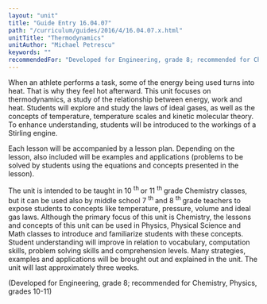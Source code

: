 ```yaml
---
layout: "unit"
title: "Guide Entry 16.04.07"
path: "/curriculum/guides/2016/4/16.04.07.x.html"
unitTitle: "Thermodynamics"
unitAuthor: "Michael Petrescu"
keywords: ""
recommendedFor: "Developed for Engineering, grade 8; recommended for Chemistry, Physics, grades 10-11"
---
```

<main>
<p>
When an athlete performs a task, some of the energy being used turns into heat. That is why they feel hot afterward. This unit focuses on thermodynamics, a study of the relationship between energy, work and heat. Students will explore and study the laws of ideal gases, as well as the concepts of temperature, temperature scales and kinetic molecular theory. To enhance understanding, students will be introduced to the workings of a Stirling engine.
</p>
<p>
Each lesson will be accompanied by a lesson plan. Depending on the lesson, also included will be examples and applications (problems to be solved by students using the equations and concepts presented in the lesson).
</p>
<p>
The unit is intended to be taught in 10
<sup>
th
</sup>
or 11
<sup>
th
</sup>
grade Chemistry classes, but it can be used also by middle school 7
<sup>
th
</sup>
and 8
<sup>
th
</sup>
grade teachers to expose students to concepts like temperature, pressure, volume and ideal gas laws. Although the primary focus of this unit is Chemistry, the lessons and concepts of this unit can be used in Physics, Physical Science and Math classes to introduce and familiarize students with these concepts. Student understanding will improve in relation to vocabulary, computation skills, problem solving skills and comprehension levels. Many strategies, examples and applications will be brought out and explained in the unit. The unit will last approximately three weeks.
</p>
<p>
(Developed for Engineering, grade 8; recommended for Chemistry, Physics, grades 10-11)
</p>
</main>